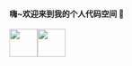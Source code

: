 #### 嗨~欢迎来到我的个人代码空间 👋

<img src="https://cdn.jsdelivr.net/gh/xugaoyi/image_store/blog/20200717110030.gif" width=50 style="width:50px;float:left;">
<img src="https://cdn.jsdelivr.net/gh/xugaoyi/image_store/blog/20200530100257.jpg" width=100 style="width:50px;float:left;">


<!--
**xugaoyi/xugaoyi** is a ✨ _special_ ✨ repository because its `README.md` (this file) appears on your GitHub profile.

Here are some ideas to get you started:

- 🔭 I’m currently working on ...
- 🌱 I’m currently learning ...
- 👯 I’m looking to collaborate on ...
- 🤔 I’m looking for help with ...
- 💬 Ask me about ...
- 📫 How to reach me: ...
- 😄 Pronouns: ...
- ⚡ Fun fact: ...


- 🔭 这里有我开发和维护的一个知识管理主题项目...
[![Profile views](http://hits.dwyl.com/xugaoyi/vuepress-theme-vdoing.svg)](http://hits.dwyl.com/xugaoyi/vuepress-theme-vdoing)

-->
